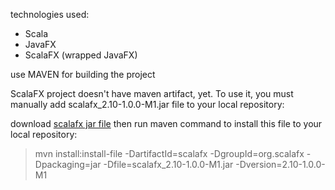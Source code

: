 technologies used:

- Scala
- JavaFX
- ScalaFX (wrapped JavaFX)


use MAVEN for building the project

ScalaFX project doesn't have maven artifact, yet. To use it, you must manually add scalafx_2.10-1.0.0-M1.jar file to your local repository:

download [scalafx jar file](https://code.google.com/p/scalafx/downloads/detail?name=scalafx_2.10-1.0.0-M1.jar&can=2&q=)
then run maven command to install this file to your local repository:
>mvn install:install-file -DartifactId=scalafx -DgroupId=org.scalafx -Dpackaging=jar -Dfile=scalafx_2.10-1.0.0-M1.jar -Dversion=2.10-1.0.0-M1